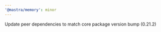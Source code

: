 ```yaml
---
'@mastra/memory': minor
---
```


Update peer dependencies to match core package version bump (0.21.2)
